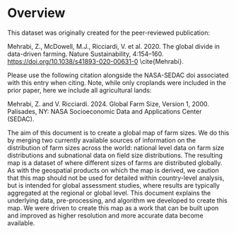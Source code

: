 # Overview 

This dataset was originally created for the peer-reviewed publication: 

Mehrabi, Z., McDowell, M.J., Ricciardi, V. et al. 2020. The global divide in data-driven farming. Nature Sustainability, 4:154–160. https://doi.org/10.1038/s41893-020-00631-0 \cite{Mehrabi}.

Please use the following citation alongside the NASA-SEDAC doi associated with this entry when citing. Note, while only croplands were included in the prior paper, here we include all agricultural lands:

Mehrabi, Z. and V. Ricciardi. 2024. Global Farm Size, Version 1, 2000. Palisades, NY: NASA Socioeconomic Data and Applications Center (SEDAC). 

The aim of this document is to create a global map of farm sizes. We do this by merging two currently available sources of information on the distribution of farm sizes across the world: national level data on farm size distributions and subnational data on field size distributions. The resulting map is a dataset of where different sizes of farms are distributed globally. As with the geospatial products on which the map is derived, we caution that this map should not be used for detailed within country-level analysis, but is intended for global assessment studies, where results are typically aggregated at the regional or global level. This document explains the underlying data, pre-processing, and algorithm we developed to create this map. We were driven to create this map as a work that can be built upon and improved as higher resolution and more accurate data become available.


